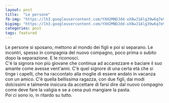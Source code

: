 ```yaml
---
layout: post
title:  "Le persone"
fb-img: "https://lh3.googleusercontent.com/YXH2MNDJdd-xX8wJ1Alg39w6q7e9JwaAXmfzpOBi_tlZygTURTzAh9C5SMPzS-ETjcnNzXJp3uiOmeaevg1gB_qF-yOh8RhpJp5N7gR3kyuV_HGbA-L2CkKES34Ze0YV2j97MP1zOD4cdYe3nEDzxNAuirXTSmIh9ZYw6Ohvh3JrblgHA74PGINRJAflNl0W6G3YO7PowTfqPuanph78kxysgsVPdGOyx4E5bmaeED7Z_kRKHMfhTLrPXWUDuNGEUv8Ao0k60c_cQe4mlKOaasWwUo0dkuKVScbo7zti_46D3r6AamdLtS3FJXUnKBjl4W9sLNTSDtIfOpYiADMsfmo3OdvghsQDtOVkPu2bJla_Ps0RXjTdVKsd92-j1HNoOG4EmvoDk6RoYVRcRfBjP_3C15lGsTZZfNYnDPGG3tFcNpOQBEsgdq6KscrKOId07rsxm6pEylKT7o25uLLV1MOEk4Re2KvR8bxNM1RPsfVg2NqC6oULz0so_ogp5jRwLxiqJZDtl5DeZJDQdtaAzoZeELrT9oCamf2hOJb8Iy9QCV2tS0UaHuMukAgowUAWiAltqGivOTALObo-XDxi_SSSHE-nYRY=w901-h600-no"
bigimg: "https://lh3.googleusercontent.com/YXH2MNDJdd-xX8wJ1Alg39w6q7e9JwaAXmfzpOBi_tlZygTURTzAh9C5SMPzS-ETjcnNzXJp3uiOmeaevg1gB_qF-yOh8RhpJp5N7gR3kyuV_HGbA-L2CkKES34Ze0YV2j97MP1zOD4cdYe3nEDzxNAuirXTSmIh9ZYw6Ohvh3JrblgHA74PGINRJAflNl0W6G3YO7PowTfqPuanph78kxysgsVPdGOyx4E5bmaeED7Z_kRKHMfhTLrPXWUDuNGEUv8Ao0k60c_cQe4mlKOaasWwUo0dkuKVScbo7zti_46D3r6AamdLtS3FJXUnKBjl4W9sLNTSDtIfOpYiADMsfmo3OdvghsQDtOVkPu2bJla_Ps0RXjTdVKsd92-j1HNoOG4EmvoDk6RoYVRcRfBjP_3C15lGsTZZfNYnDPGG3tFcNpOQBEsgdq6KscrKOId07rsxm6pEylKT7o25uLLV1MOEk4Re2KvR8bxNM1RPsfVg2NqC6oULz0so_ogp5jRwLxiqJZDtl5DeZJDQdtaAzoZeELrT9oCamf2hOJb8Iy9QCV2tS0UaHuMukAgowUAWiAltqGivOTALObo-XDxi_SSSHE-nYRY=w901-h600-no"
categories: post
tags: featured
---
```

Le persone si sposano, mettono al mondo dei figli e poi si separano. Le incontri, spesso in compagnia del nuovo compagno, poco prima o subito dopo la separazione. E le riconosci.  
C'è la signora non più giovane che continua ad accarezzare e baciare il suo amante come avesse vent'anni. C'è quel signore di una certa età che si tinge i capelli, 
che ha raccontato alla moglie di essere andato in vacanza con un amico. C'è quella bellissima ragazza, con due figli, dai modi dolcissimi e talmente insicura da 
accettare di farsi dire dal nuovo compagno come deve fare la valigia e se a cena può mangiare la pasta.  
Poi ci sono io, in ritardo su tutto.
